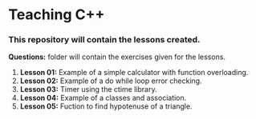 # Teaching C++
### This repository will contain the lessons created.

**Questions:** folder will contain the exercises given for the lessons.
1. **Lesson 01:** Example of a simple calculator with function overloading.
1. **Lesson 02:** Example of a do while loop error checking.
1. **Lesson 03:** Timer using the ctime library. 
1. **Lesson 04:** Example of a classes and association.
1. **Lesson 05:** Fuction to find hypotenuse of a triangle.

